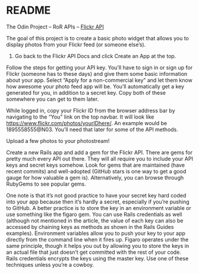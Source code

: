 # README

The Odin Project – RoR APIs – [Flickr API](https://www.theodinproject.com/lessons/ruby-on-rails-flickr-api)

The goal of this project is to create a basic photo widget that allows you to display photos from your Flickr feed (or someone else’s).

1. Go back to the Flickr API Docs and click Create an App at the top.

Follow the steps for getting your API key. You’ll have to sign in or sign up for Flickr (someone has to these days) and give them some basic information about your app. Select “Apply for a non-commercial key” and let them know how awesome your photo feed app will be. You’ll automatically get a key generated for you, in addition to a secret key. Copy both of these somewhere you can get to them later.

While logged in, copy your Flickr ID from the browser address bar by navigating to the “You” link on the top navbar. It will look like https://www.flickr.com/photos/yourIDhere/. An example would be 1895558555@N03. You’ll need that later for some of the API methods.

Upload a few photos to your photostream!

Create a new Rails app and add a gem for the Flickr API. There are gems for pretty much every API out there. They will all require you to include your API keys and secret keys somehow. Look for gems that are maintained (have recent commits) and well-adopted (GitHub stars is one way to get a good gauge for how valuable a gem is). Alternatively, you can browse through RubyGems to see popular gems.

One note is that it’s not good practice to have your secret key hard coded into your app because then it’s hardly a secret, especially if you’re pushing to GitHub. A better practice is to store the key in an environment variable or use something like the figaro gem. You can use Rails credentials as well (although not mentioned in the article, the value of each key can also be accessed by chaining keys as methods as shown in the Rails Guides examples). Environment variables allow you to push your key to your app directly from the command line when it fires up. Figaro operates under the same principle, though it helps you out by allowing you to store the keys in an actual file that just doesn’t get committed with the rest of your code. Rails credentials encrypts the keys using the master key. Use one of these techniques unless you’re a cowboy.

